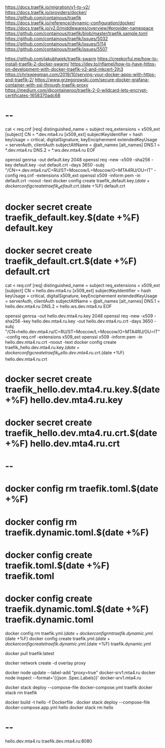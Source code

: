 https://docs.traefik.io/migration/v1-to-v2/
https://docs.traefik.io/providers/docker/
https://github.com/containous/traefik
https://docs.traefik.io/reference/dynamic-configuration/docker/
https://docs.traefik.io/v2.0/middlewares/overview/#provider-namespace
https://github.com/containous/traefik/blob/master/traefik.sample.toml
https://github.com/containous/traefik/issues/5032
https://github.com/containous/traefik/issues/5114
https://github.com/containous/traefik/issues/5507

https://github.com/jakubhajek/traefik-swarm
https://creekorful.me/how-to-install-traefik-2-docker-swarm/
https://dev.to/nflamel/how-to-have-https-on-development-with-docker-traefik-v2-and-mkcert-2jh3
https://chriswiegman.com/2019/10/serving-your-docker-apps-with-https-and-traefik-2/
https://www.grzegorowski.com/secure-docker-grafana-container-with-ssl-through-traefik-proxy
https://medium.com/@containeroo/traefik-2-0-wildcard-lets-encrypt-certificates-1658370adc68

# --

cat <<EOF > req.cnf
[req]
distinguished_name = subject
req_extensions = x509_ext
[subject]
CN = *.dev.mta4.ru
[x509_ext]
subjectKeyIdentifier = hash
keyUsage = critical, digitalSignature, keyEncipherment
extendedKeyUsage = serverAuth, clientAuth
subjectAltName = @alt_names
[alt_names]
DNS.1 = *.dev.mta4.ru
DNS.2 = *.ws.dev.mta4.ru
EOF

openssl genrsa -out default.key 2048
openssl req -new -x509 -sha256 -key default.key -out default.crt -days 3650 -subj "/CN=*.dev.mta4.ru/C=RU/ST=Moscow/L=Moscow/O=MTA4RU/OU=IT" -config req.cnf -extensions x509_ext
openssl x509 -inform pem -in default.crt -noout -text
docker config create traefik_default.key.$(date +%F) default.key
docker config create traefik_default.crt.$(date +%F) default.crt
# docker secret create traefik_default.key.$(date +%F) default.key
# docker secret create traefik_default.crt.$(date +%F) default.crt

cat <<EOF > req.cnf
[req]
distinguished_name = subject
req_extensions = x509_ext
[subject]
CN = hello.dev.mta4.ru
[x509_ext]
subjectKeyIdentifier = hash
keyUsage = critical, digitalSignature, keyEncipherment
extendedKeyUsage = serverAuth, clientAuth
subjectAltName = @alt_names
[alt_names]
DNS.1 = hello.dev.mta4.ru
DNS.2 = hello.ws.dev.mta4.ru
EOF

openssl genrsa -out hello.dev.mta4.ru.key 2048
openssl req -new -x509 -sha256 -key hello.dev.mta4.ru.key -out hello.dev.mta4.ru.crt -days 3650 -subj "/CN=hello.dev.mta4.ru/C=RU/ST=Moscow/L=Moscow/O=MTA4RU/OU=IT" -config req.cnf -extensions x509_ext
openssl x509 -inform pem -in hello.dev.mta4.ru.crt -noout -text
docker config create traefik_hello.dev.mta4.ru.key.$(date +%F) hello.dev.mta4.ru.key
docker config create traefik_hello.dev.mta4.ru.crt.$(date +%F) hello.dev.mta4.ru.crt
# docker secret create traefik_hello.dev.mta4.ru.key.$(date +%F) hello.dev.mta4.ru.key
# docker secret create traefik_hello.dev.mta4.ru.crt.$(date +%F) hello.dev.mta4.ru.crt

# --

# docker config rm traefik.toml.$(date +%F)
# docker config rm traefik.dynamic.toml.$(date +%F)
# docker config create traefik.toml.$(date +%F) traefik.toml
# docker config create traefik.dynamic.toml.$(date +%F) traefik.dynamic.toml

docker config rm traefik.yml.$(date +%F)
docker config rm traefik.dynamic.yml.$(date +%F)
docker config create traefik.yml.$(date +%F) traefik.yml
docker config create traefik.dynamic.yml.$(date +%F) traefik.dynamic.yml

docker pull traefik:latest

docker network create -d overlay proxy

docker node update --label-add "proxy=true" docker-srv1.mta4.ru
docker node inspect --format='{{json .Spec.Labels}}' docker-srv1.mta4.ru

docker stack deploy --compose-file docker-compose.yml traefik
docker stack rm traefik

docker build -t hello -f Dockerfile .
docker stack deploy --compose-file docker-compose.app.yml hello
docker stack rm hello

# --

hello.dev.mta4.ru
traefik.dev.mta4.ru:8080

